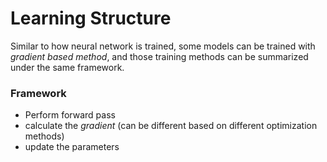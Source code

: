 # Learning Structure



Similar to how neural network is trained, some models can be trained with *gradient based method*, and those training methods can be summarized under the same framework.

### Framework

- Perform forward pass
- calculate the *gradient* (can be different based on different optimization methods)
- update the parameters